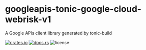 # googleapis-tonic-google-cloud-webrisk-v1

A Google APIs client library generated by tonic-build

[![crates.io](https://img.shields.io/crates/v/googleapis-tonic-google-cloud-webrisk-v1)](https://crates.io/crates/googleapis-tonic-google-cloud-webrisk-v1)
[![docs.rs](https://img.shields.io/docsrs/googleapis-tonic-google-cloud-webrisk-v1)](https://docs.rs/googleapis-tonic-google-cloud-webrisk-v1)
![license](https://img.shields.io/crates/l/googleapis-tonic-google-cloud-webrisk-v1)
